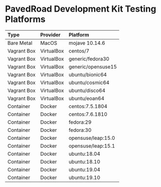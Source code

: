# PavedRoad Development Kit Testing Platforms 

| Type        | Provider   | Platform |
|:------------|:-----------|:---------|
| Bare Metal  | MacOS      | mojave 10.14.6 |
| Vagrant Box | VirtualBox | centos/7 |
| Vagrant Box | VirtualBox | generic/fedora30 |
| Vagrant Box | VirtualBox | generic/opensuse15 |
| Vagrant Box | VirtualBox | ubuntu/bionic64 |
| Vagrant Box | VirtualBox | ubuntu/cosmic64 |
| Vagrant Box | VirtualBox | ubuntu/disco64 |
| Vagrant Box | VirtualBox | ubuntu/eoan64 |
| Container   | Docker     | centos:7.5.1804 |
| Container   | Docker     | centos:7.6.1810 |
| Container   | Docker     | fedora:29 |
| Container   | Docker     | fedora:30 |
| Container   | Docker     | opensuse/leap:15.0 |
| Container   | Docker     | opensuse/leap:15.1 |
| Container   | Docker     | ubuntu:18.04 |
| Container   | Docker     | ubuntu:18.10 |
| Container   | Docker     | ubuntu:19.04 |
| Container   | Docker     | ubuntu:19.10 |
